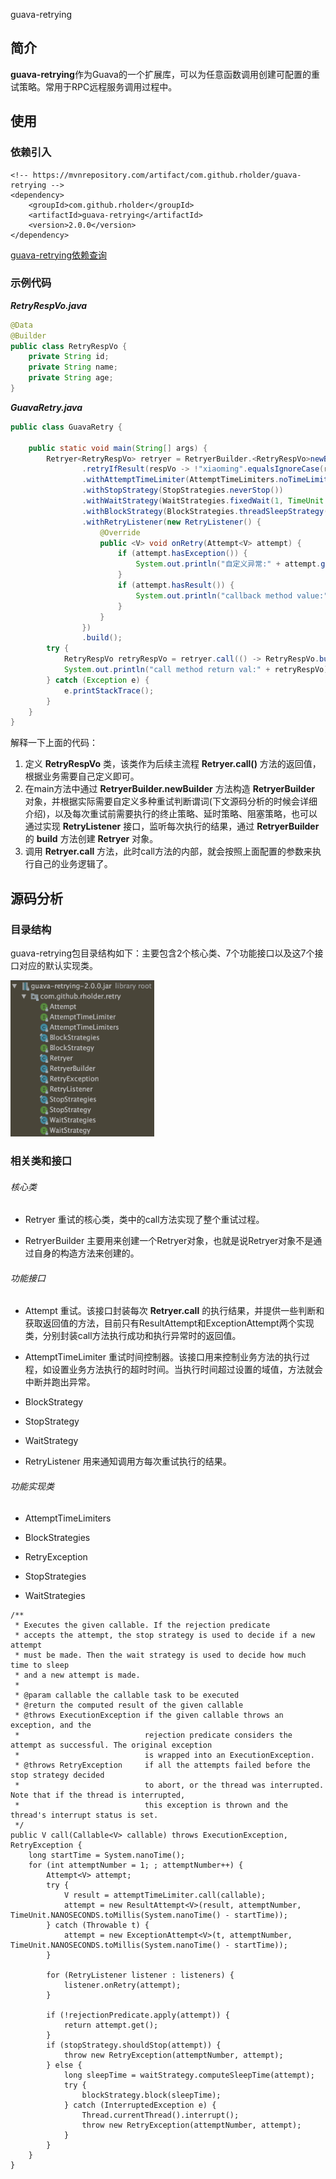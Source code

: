guava-retrying
## 简介
**guava-retrying**作为Guava的一个扩展库，可以为任意函数调用创建可配置的重试策略。常用于RPC远程服务调用过程中。
## 使用
### 依赖引入
```
<!-- https://mvnrepository.com/artifact/com.github.rholder/guava-retrying -->
<dependency>
    <groupId>com.github.rholder</groupId>
    <artifactId>guava-retrying</artifactId>
    <version>2.0.0</version>
</dependency>
```
[guava-retrying依赖查询](https://mvnrepository.com/artifact/com.github.rholder/guava-retrying)
### 示例代码
***RetryRespVo.java***
```java
@Data
@Builder
public class RetryRespVo {
    private String id;
    private String name;
    private String age;
}

```
***GuavaRetry.java***
```java
public class GuavaRetry {

    public static void main(String[] args) {
        Retryer<RetryRespVo> retryer = RetryerBuilder.<RetryRespVo>newBuilder()
                .retryIfResult(respVo -> !"xiaoming".equalsIgnoreCase(respVo.getName()))
                .withAttemptTimeLimiter(AttemptTimeLimiters.noTimeLimit())
                .withStopStrategy(StopStrategies.neverStop())
                .withWaitStrategy(WaitStrategies.fixedWait(1, TimeUnit.SECONDS))
                .withBlockStrategy(BlockStrategies.threadSleepStrategy())
                .withRetryListener(new RetryListener() {
                    @Override
                    public <V> void onRetry(Attempt<V> attempt) {
                        if (attempt.hasException()) {
                            System.out.println("自定义异常:" + attempt.getExceptionCause().getMessage());
                        }
                        if (attempt.hasResult()) {
                            System.out.println("callback method value:" + attempt.getResult().toString());
                        }
                    }
                })
                .build();
        try {
            RetryRespVo retryRespVo = retryer.call(() -> RetryRespVo.builder().id("1").name("xiaoming").age("male").build());
            System.out.println("call method return val:" + retryRespVo);
        } catch (Exception e) {
            e.printStackTrace();
        }
    }
}
```
解释一下上面的代码：
1. 定义 **RetryRespVo** 类，该类作为后续主流程 **Retryer.call()** 方法的返回值，根据业务需要自己定义即可。
2. 在main方法中通过 **RetryerBuilder.newBuilder** 方法构造 **RetryerBuilder** 对象，并根据实际需要自定义多种重试判断谓词(下文源码分析的时候会详细介绍)，以及每次重试前需要执行的终止策略、延时策略、阻塞策略，也可以通过实现 **RetryListener** 接口，监听每次执行的结果，通过 **RetryerBuilder** 的 **build** 方法创建 **Retryer** 对象。
3. 调用 **Retryer.call** 方法，此时call方法的内部，就会按照上面配置的参数来执行自己的业务逻辑了。

## 源码分析
### 目录结构
guava-retrying包目录结构如下：主要包含2个核心类、7个功能接口以及这7个接口对应的默认实现类。

<img src="https://github.com/jingyuchenxi/blog/blob/master/resource/hie.png?raw=true" width="230px" height="250px"/>

### 相关类和接口

###### 核心类
* Retryer 重试的核心类，类中的call方法实现了整个重试过程。

* RetryerBuilder 主要用来创建一个Retryer对象，也就是说Retryer对象不是通过自身的构造方法来创建的。

###### 功能接口
* Attempt 重试。该接口封装每次 **Retryer.call** 的执行结果，并提供一些判断和获取返回值的方法，目前只有ResultAttempt和ExceptionAttempt两个实现类，分别封装call方法执行成功和执行异常时的返回值。
    
* AttemptTimeLimiter 重试时间控制器。该接口用来控制业务方法的执行过程，如设置业务方法执行的超时时间。当执行时间超过设置的域值，方法就会中断并跑出异常。

* BlockStrategy

* StopStrategy

* WaitStrategy 

* RetryListener 用来通知调用方每次重试执行的结果。

###### 功能实现类
* AttemptTimeLimiters

* BlockStrategies

* RetryException

* StopStrategies

* WaitStrategies

```
/**
 * Executes the given callable. If the rejection predicate
 * accepts the attempt, the stop strategy is used to decide if a new attempt
 * must be made. Then the wait strategy is used to decide how much time to sleep
 * and a new attempt is made.
 *
 * @param callable the callable task to be executed
 * @return the computed result of the given callable
 * @throws ExecutionException if the given callable throws an exception, and the
 *                            rejection predicate considers the attempt as successful. The original exception
 *                            is wrapped into an ExecutionException.
 * @throws RetryException     if all the attempts failed before the stop strategy decided
 *                            to abort, or the thread was interrupted. Note that if the thread is interrupted,
 *                            this exception is thrown and the thread's interrupt status is set.
 */
public V call(Callable<V> callable) throws ExecutionException, RetryException {
    long startTime = System.nanoTime();
    for (int attemptNumber = 1; ; attemptNumber++) {
        Attempt<V> attempt;
        try {
            V result = attemptTimeLimiter.call(callable);
            attempt = new ResultAttempt<V>(result, attemptNumber, TimeUnit.NANOSECONDS.toMillis(System.nanoTime() - startTime));
        } catch (Throwable t) {
            attempt = new ExceptionAttempt<V>(t, attemptNumber, TimeUnit.NANOSECONDS.toMillis(System.nanoTime() - startTime));
        }

        for (RetryListener listener : listeners) {
            listener.onRetry(attempt);
        }

        if (!rejectionPredicate.apply(attempt)) {
            return attempt.get();
        }
        if (stopStrategy.shouldStop(attempt)) {
            throw new RetryException(attemptNumber, attempt);
        } else {
            long sleepTime = waitStrategy.computeSleepTime(attempt);
            try {
                blockStrategy.block(sleepTime);
            } catch (InterruptedException e) {
                Thread.currentThread().interrupt();
                throw new RetryException(attemptNumber, attempt);
            }
        }
    }
}
```




